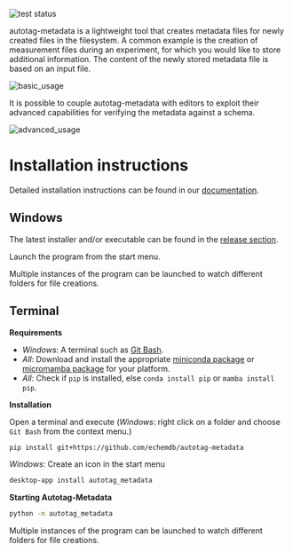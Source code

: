 ![test status](https://github.com/echemdb/autotag-metadata/actions/workflows/test.yml/badge.svg)

autotag-metadata is a lightweight tool that creates metadata files for newly created files in the filesystem. A common example is the creation of measurement files during an experiment, for which you would like to store additional information. The content of the newly stored metadata file is based on an input file.

![basic_usage](https://raw.githubusercontent.com/echemdb/autotag-metadata/main/doc/images/basic_usage.gif)

It is possible to couple autotag-metadata with editors to exploit their advanced capabilities for verifying the metadata against a schema.

![advanced_usage](https://raw.githubusercontent.com/echemdb/autotag-metadata/main/doc/images/advanced_usage.gif)

# Installation instructions

Detailed installation instructions can be found in our [documentation](https://echemdb.github.io/autotag-metadata).

## Windows

The latest installer and/or executable can be found in the [release section](https://github.com/echemdb/autotag-metadata/releases).

Launch the program from the start menu.

Multiple instances of the program can be launched to watch different folders for file creations.

## Terminal

**Requirements**

* *Windows*: A terminal such as [Git Bash](https://gitforwindows.org/).
* *All*: Download and install the appropriate [miniconda package](https://docs.conda.io/en/latest/miniconda.html) or [micromamba package](https://mamba.readthedocs.io/en/latest/user_guide/micromamba.html) for your platform.
* *All*: Check if `pip` is installed, else `conda install pip` or `mamba install pip`.

**Installation**

Open a terminal and execute (*Windows*: right click on a folder and choose `Git Bash` from the context menu.)

```sh
pip install git+https://github.com/echemdb/autotag-metadata
```

*Windows*: Create an icon in the start menu

```sh
desktop-app install autotag_metadata
```

**Starting Autotag-Metadata**

```sh
python -m autotag_metadata
```

Multiple instances of the program can be launched to watch different folders for file creations.
